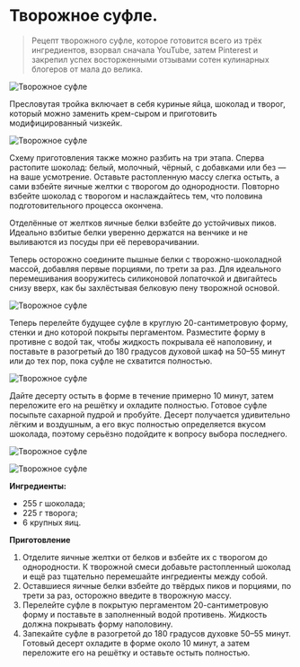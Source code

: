 # Творожное суфле.
> Рецепт творожного суфле, которое готовится всего из трёх ингредиентов, взорвал сначала YouTube, затем Pinterest и закрепил успех восторженными отзывами сотен кулинарных блогеров от мала до велика.

![Творожное суфле][id1]

Пресловутая тройка включает в себя куриные яйца, шоколад и творог, который можно заменить крем-сыром и приготовить модифицированный чизкейк.

![Творожное суфле][id2]

Схему приготовления также можно разбить на три этапа. Сперва растопите шоколад: белый, молочный, чёрный, с добавками или без — на ваше усмотрение. Оставьте растопленную массу слегка остыть, а сами взбейте яичные желтки с творогом до однородности. Повторно взбейте шоколад с творогом и наслаждайтесь тем, что половина подготовительного процесса окончена.

Отделённые от желтков яичные белки взбейте до устойчивых пиков. Идеально взбитые белки уверенно держатся на венчике и не выливаются из посуды при её переворачивании.

Теперь осторожно соедините пышные белки с творожно-шоколадной массой, добавляя первые порциями, по трети за раз. Для идеального перемешивания вооружитесь силиконовой лопаточкой и двигайтесь снизу вверх, как бы захлёстывая белковую пену творожной основой.

![Творожное суфле][id3]

Теперь перелейте будущее суфле в круглую 20-сантиметровую форму, стенки и дно которой покрыты пергаментом. Разместите форму в противне с водой так, чтобы жидкость покрывала её наполовину, и поставьте в разогретый до 180 градусов духовой шкаф на 50–55 минут или до тех пор, пока суфле не схватится полностью.

![Творожное суфле][id4]

Дайте десерту остыть в форме в течение примерно 10 минут, затем переложите его на решётку и охладите полностью. Готовое суфле посыпьте сахарной пудрой и пробуйте. Десерт получается удивительно лёгким и воздушным, а его вкус полностью определяется вкусом шоколада, поэтому серьёзно подойдите к вопросу выбора последнего.

![Творожное суфле][id5]

![Творожное суфле][id6]

**Ингредиенты:**

- 255 г шоколада;
- 225 г творога;
- 6 крупных яиц.

**Приготовление**

1. Отделите яичные желтки от белков и взбейте их с творогом до однородности. К творожной смеси добавьте растопленный шоколад и ещё раз тщательно перемешайте ингредиенты между собой.
2. Оставшиеся яичные белки взбейте до твёрдых пиков и порциями, по трети за раз, осторожно введите в творожную массу.
3. Перелейте суфле в покрытую пергаментом 20-сантиметровую форму и поставьте в заполненный водой противень. Жидкость должна покрывать форму наполовину.
4. Запекайте суфле в разогретой до 180 градусов духовке 50–55 минут. Готовый десерт охладите в форме около 10 минут, а затем переложите его на решётку и оставьте остыть полностью.

[id1]: /images/Kulinar/Vipechka/sufle_tvorog_001.png 'Творожное суфле'
[id2]: /images/Kulinar/Vipechka/sufle_tvorog_002.png 'Творожное суфле'
[id3]: /images/Kulinar/Vipechka/sufle_tvorog_003.png 'Творожное суфле'
[id4]: /images/Kulinar/Vipechka/sufle_tvorog_004.png 'Творожное суфле'
[id5]: /images/Kulinar/Vipechka/sufle_tvorog_005.png 'Творожное суфле'
[id6]: /images/Kulinar/Vipechka/sufle_tvorog_006.png 'Творожное суфле'
[id7]: /images/Kulinar/Vipechka/sufle_tvorog_007.png 'Творожное суфле'
